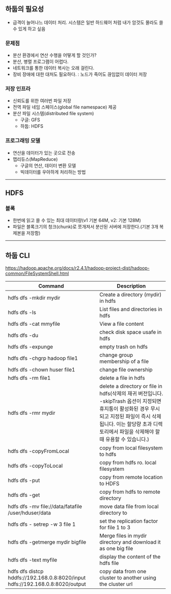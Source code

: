 ## 하둡의 필요성

* 급격이 늘어나느 데이터 처리. 시스템은 일반 하드웨어 처럼 내가 암것도 몰라도 쓸 수 있게 하고 싶음

### 문제점

* 분산 환경에서 연산 수행을 어떻게 할 것인가?
*  분산, 병렬 프로그램이 어렵다.
*  네트워크를 통한 데이터 복사는 오래 걸린다. 
* 장비 장애에 대한 대처도 필요하다. : 노드가 죽어도 끊임없이  데이터 저장

### 저장 인프라

* 신뢰도를 위한 여러번 파일 저장
* 전역 파일 네임 스페이스(global file namespace) 제공
* 분산 파일 시스템(distributed file system)
  * 구글: GFS
  * 하둡: HDFS



### 프로그래밍 모델

* 연산을 데이터가 있는 곳으로 전송
* 맵리듀스(MapReduce)
  * 구글의 연산, 데이터 변환 모델
  * 빅데이터를 우아하게 처리하는 방법

---

## HDFS

### 블록

* 한번에 읽고 쓸 수 있는 최대 데이터량(v1 기본 64M, v2: 기본 128M)
* 파일은 블록크기의 청크(chunk)로 쪼개져서 분산된 서버에 저장한다.(기본 3개 복제본을 저장함)

---

## 하둡 CLI
https://hadoop.apache.org/docs/r2.4.1/hadoop-project-dist/hadoop-common/FileSystemShell.html

| Command                                                      | Description                                                  |
| ------------------------------------------------------------ | ------------------------------------------------------------ |
| hdfs dfs -mkdir mydir                                       | Create a directory (mydir) in hdfs                           |
| hdfs dfs -ls                                                | List files and directories in hdfs                           |
| hdfs dfs -cat mmyfile                                       | View a file content                                          |
| hdfs dfs -du                                                | check disk space usafe in hdfs                               |
| hdfs dfs -expunge                                           | empty trash on hdfs                                          |
| hdfs dfs -chgrp hadoop file1                                | change group membership of a file                            |
| hdfs dfs -chown huser file1                                 | change file ownership                                        |
| hdfs dfs -rm  file1                                         | delete a file in hdfs                                        |
| hdfs dfs -rmr mydir                                         | delete a directory or file in hdfs(삭제의 재귀 버전입니다. -skipTrash 옵션이 지정되면 휴지통이 활성화된 경우 무시되고 지정된 파일이 즉시 삭제됩니다. 이는 할당량 초과 디렉토리에서 파일을 삭제해야 할 때 유용할 수 있습니다.)                           |
| hdfs dfs -copyFromLocal <source> <destination>              | copy from local filesystem to hdfs                           |
| hdfs dfs -copyToLocal <source> <destination>                | copy from hdfs ro. local filesystem                          |
| hdfs dfs -put <source> <destination>                        | copy from remote location to HDFS                            |
| hdfs dfs -get <source> <destination>                        | copy from hdfs to remote directory                           |
| hdfs dfs -mv file://data/fatafile /user/hduser/data         | move data file from local directory to                       |
| hdfs dfs - setrep -w 3 file 1                               | set the replication factor for file 1 to 3                   |
| hdfs dfs -getmerge mydir bigfile                            | Merge files in mydir directory and download it as one big file |
| hdfs dfs -text myfile                                       | display the content of the hdfs file                         |
| hdfs dfs distcp hddfs://192.168.0.8:8020/input hdfs://192.168.0.8:8020/output | copy data from one cluster to another using the cluster url  |

